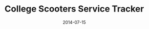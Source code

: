 ---
layout: default
visible: true
modal-id: 2
date: 2014-07-15
title: College Scooters Service Tracker
img0: CollegeScooter1.png
img1: CollegeScooter2.png
img2: CollegeScooter3.png
alt: image-alt
project-date: Summer 2013
client: Start Bootstrap
category: Web Application Development
description: College Scooters Inc. now serves both The University of Maryland and Salisbury College with tons of motorized scooters and accessories.  Because the best scooters need the best service, they needed an inventory and maintenence alert system for their customers.  The system that I built allows the maintence team to track repairs, notify the customer what parts their scooter needs, repair diagnosis, and estimated pickup time via email.

---